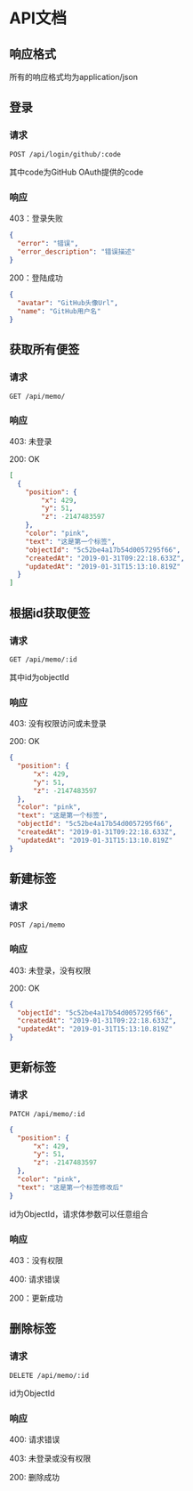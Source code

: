 # API文档
## 响应格式
所有的响应格式均为application/json
## 登录
### 请求
```
POST /api/login/github/:code
```
其中code为GitHub OAuth提供的code

### 响应
403：登录失败
```json
{
  "error": "错误",
  "error_description": "错误描述"
}
```

200：登陆成功
```json
{
  "avatar": "GitHub头像Url",
  "name": "GitHub用户名"
}
```
## 获取所有便签
### 请求
```
GET /api/memo/
```
### 响应
403: 未登录

200: OK
```json
[
  {
    "position": {
        "x": 429,
        "y": 51,
        "z": -2147483597
    },
    "color": "pink",
    "text": "这是第一个标签",
    "objectId": "5c52be4a17b54d0057295f66",
    "createdAt": "2019-01-31T09:22:18.633Z",
    "updatedAt": "2019-01-31T15:13:10.819Z"
  }
]
```
## 根据id获取便签
### 请求
```
GET /api/memo/:id
```
其中id为objectId
### 响应
403: 没有权限访问或未登录

200: OK
```json
{
  "position": {
      "x": 429,
      "y": 51,
      "z": -2147483597
  },
  "color": "pink",
  "text": "这是第一个标签",
  "objectId": "5c52be4a17b54d0057295f66",
  "createdAt": "2019-01-31T09:22:18.633Z",
  "updatedAt": "2019-01-31T15:13:10.819Z"
}
```
## 新建标签
### 请求
```
POST /api/memo
```
### 响应
403: 未登录，没有权限

200: OK
```json
{
  "objectId": "5c52be4a17b54d0057295f66",
  "createdAt": "2019-01-31T09:22:18.633Z",
  "updatedAt": "2019-01-31T15:13:10.819Z"
}
```

## 更新标签
### 请求
```
PATCH /api/memo/:id
```
```json
{
  "position": {
      "x": 429,
      "y": 51,
      "z": -2147483597
  },
  "color": "pink",
  "text": "这是第一个标签修改后"
}
```
id为ObjectId，请求体参数可以任意组合
### 响应
403：没有权限

400: 请求错误

200：更新成功
## 删除标签
### 请求
```
DELETE /api/memo/:id
```
id为ObjectId
### 响应
400: 请求错误

403: 未登录或没有权限

200: 删除成功